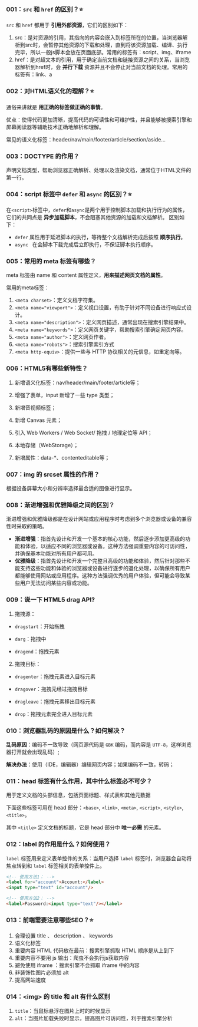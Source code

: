### 001：`src` 和 `href` 的区别？⭐️

`src` 和 `href` 都用于 **引用外部资源**，它们的区别如下：

1. src：是对资源的引用，其指向的内容会嵌入到标签所在的位置，当浏览器解析到src时，会暂停其他资源的下载和处理，直到将该资源加载、编译、执行完毕，所以一般js脚本会放在页面底部。常用的标签有：script、img、iframe
2. href：是对超文本的引用，用于确定当前文档和链接资源之间的关系，当浏览器解析到href时，会 **并行下载** 资源并且不会停止对当前文档的处理。常用的标签有：link、a

### 002：对HTML语义化的理解？⭐️

通俗来讲就是 **用正确的标签做正确的事情**。

优点：使得代码更加清晰，提高代码的可读性和可维护性，并且能够被搜索引擎和屏幕阅读器等辅助技术正确地解析和理解。

常见的语义化标签：header/nav/main/footer/article/section/aside...

### 003：DOCTYPE 的作⽤？

声明文档类型，帮助浏览器正确解析、处理以及渲染文档，通常位于HTML文件的第一行。

### 004：script  标签中 `defer` 和 `async` 的区别？⭐️

在`<script>`标签中，`defer`和`async`是两个用于控制脚本加载和执行行为的属性，它们的共同点是 **异步加载脚本**，不会阻塞其他资源的加载和文档解析。 区别如下：

- `defer` 属性用于延迟脚本的执行，等待整个文档解析完成后按照 **顺序执行**。
- `async ` 在会脚本下载完成后立即执行，不保证脚本执行顺序。

### 005：常⽤的 meta 标签有哪些？

meta 标签由 name 和 content 属性定义，**用来描述网页文档的属性**。

常用的meta标签：

1. `<meta charset>`：定义文档字符集。
2. `<meta name="viewport">`：定义视口设置，有助于针对不同设备进行响应式设计。
3. `<meta name="description">`：定义网页描述，通常出现在搜索引擎结果中。
4. `<meta name="keywords">`：定义网页关键字，帮助搜索引擎确定网页内容。
5. `<meta name="author">`：定义网页作者。
6. `<meta name="robots">`：搜索引擎索引方式
7. `<meta http-equiv>`：提供一些与 HTTP 协议相关的元信息，如重定向等。

### 006：HTML5有哪些新特性？

1. 新增语义化标签：nav/header/main/footer/article等；
2. 增强了表单，input 新增了一些 type 类型；

3. 新增音视频标签；
4. 新增 Canvas 元素；
5. 引入 Web Workers / Web Socket/ 拖拽 / 地理定位等 API；
6. 本地存储（WebStorage）；
7. 新增属性：data-*、contenteditable等；

### 007：img 的 srcset 属性的作⽤？

根据设备屏幕大小和分辨率选择最合适的图像进行显示。

### 008：渐进增强和优雅降级之间的区别？

渐进增强和优雅降级都是在设计网站或应用程序时考虑到多个浏览器或设备的兼容性时采取的策略。

- **渐进增强**：指首先设计和开发一个基本的核心功能，然后逐步添加更高级的功能和体验，以适应不同的浏览器或设备。这种方法强调重要内容的可访问性，并确保基本功能对所有用户都可用。
- **优雅降级**：指首先设计和开发一个完整且高级的功能和体验，然后针对那些不能支持这些功能和体验的浏览器或设备进行逐步的退化处理，以确保所有用户都能够使用网站或应用程序。这种方法强调优秀的用户体验，但可能会导致某些用户无法访问某些内容或功能。

### 009：说一下 HTML5 drag API?

1. 拖拽源：

- `dragstart`：开始拖拽

- `darg`：拖拽中
- `dragend`：拖拽元素

2. 拖拽目标：

- `dragenter`：拖拽元素进入目标元素

- `dragover`：拖拽元经过拖拽目标
- `dragleave`：拖拽元素移出目标元素
- `drop`：拖拽元素完全进入目标元素

### 010：浏览器乱码的原因是什么？如何解决？

**乱码原因**：编码不一致导致（网页源代码是 `GBK` 编码，而内容是 `UTF-8`，这样浏览器打开就会出现乱码）;

**解决办法**：使用（IDE，编辑器）编辑网页内容；如果编码不一致，转码；

### 011：head 标签有什么作用，其中什么标签必不可少？

用于定义文档的头部信息，包括页面标题、样式表和其他元数据

下面这些标签可用在 head 部分：`<base>`, `<link>`, `<meta>`, `<script>`, `<style>`, `<title>`。

其中 `<title>` 定义文档的标题，它是 head 部分中 **唯一必需** 的元素。

### 012：label 的作用是什么？如何使用？

`label` 标签用来定义表单控件的关系：当用户选择 `label` 标签时，浏览器会自动将焦点转到和 `label` 标签相关的表单控件上。

```html
<!-- 使用方法1： -->
<label for="account">Account:</label>
<input type="text" id="account"/>

<!-- 使用方法2： -->
<label>Password:<input type="text"/></label>
```

### 013：前端需要注意哪些SEO？⭐️

1. 合理设置 title 、 description 、 keywords
2. 语义化标签
3. 重要内容 HTML 代码放在最前：搜索引擎抓取 HTML 顺序是从上到下
4. 重要内容不要用 js 输出：爬虫不会执⾏js获取内容
5. 避免使用 iframe ：搜索引擎不会抓取 iframe 中的内容
6. ⾮装饰性图片必须加 alt
7. 提高网站速度

### 014：\<img> 的 title 和 alt 有什么区别 

1. `title`：当鼠标悬浮在图片上时的时候显示
2. `alt`：当图片加载失败时显示，提高图片可访问性，利于搜索引擎分析
